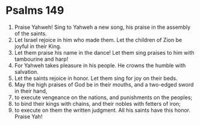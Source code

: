 ﻿
# Psalms 149
1. Praise Yahweh! Sing to Yahweh a new song, his praise in the assembly of the saints. 
2. Let Israel rejoice in him who made them. Let the children of Zion be joyful in their King. 
3. Let them praise his name in the dance! Let them sing praises to him with tambourine and harp! 
4. For Yahweh takes pleasure in his people. He crowns the humble with salvation. 
5. Let the saints rejoice in honor. Let them sing for joy on their beds. 
6. May the high praises of God be in their mouths, and a two-edged sword in their hand, 
7. to execute vengeance on the nations, and punishments on the peoples; 
8. to bind their kings with chains, and their nobles with fetters of iron; 
9. to execute on them the written judgment. All his saints have this honor. Praise Yah! 
